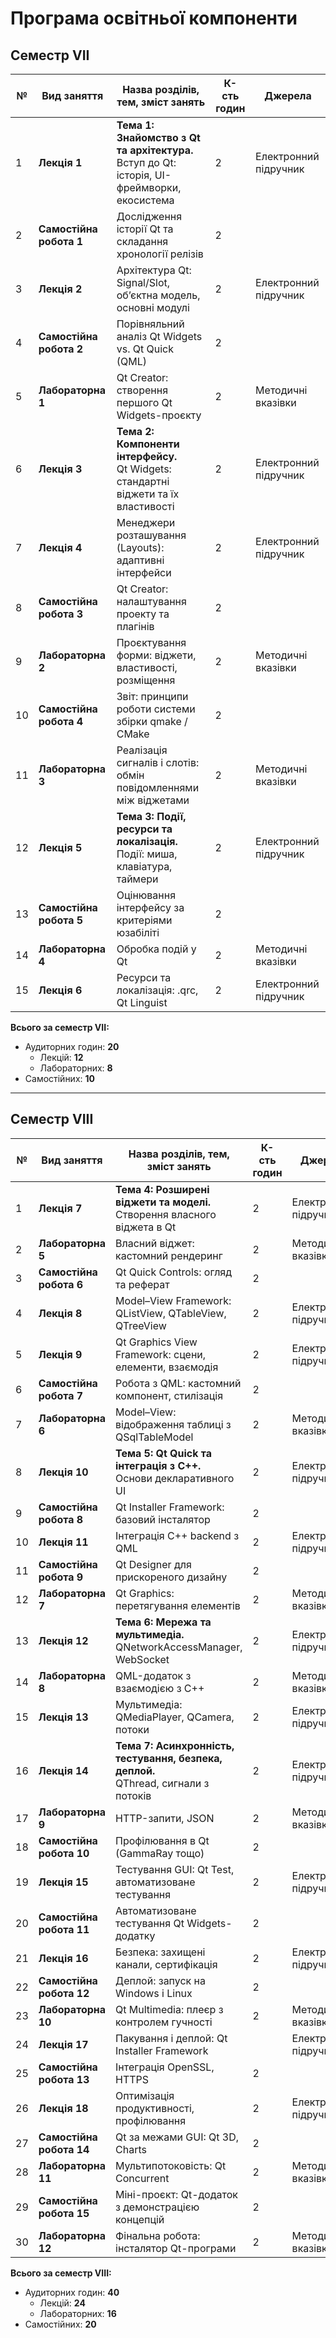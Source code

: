 # Програма освітньої компоненти

## Семестр VII

| № | Вид заняття | Назва розділів, тем, зміст занять | К-сть годин | Джерела |
|---|-------------|------------------------------------|-------------|---------|
| 1 | **Лекція 1** | **Тема 1: Знайомство з Qt та архітектура.**<br> Вступ до Qt: історія, UI-фреймворки, екосистема | 2 | Електронний підручник |
| 2 | **Самостійна робота 1** | Дослідження історії Qt та складання хронології релізів | 2 | |
| 3 | **Лекція 2** | Архітектура Qt: Signal/Slot, об’єктна модель, основні модулі | 2 | Електронний підручник |
| 4 | **Самостійна робота 2** | Порівняльний аналіз Qt Widgets vs. Qt Quick (QML) | 2 | |
| 5 | **Лабораторна 1** | Qt Creator: створення першого Qt Widgets-проєкту | 2 | Методичні вказівки |
| 6 | **Лекція 3** | **Тема 2: Компоненти інтерфейсу.**<br> Qt Widgets: стандартні віджети та їх властивості | 2 | Електронний підручник |
| 7 | **Лекція 4** | Менеджери розташування (Layouts): адаптивні інтерфейси | 2 | Електронний підручник |
| 8 | **Самостійна робота 3** | Qt Creator: налаштування проекту та плагінів | 2 | |
| 9 | **Лабораторна 2** | Проєктування форми: віджети, властивості, розміщення | 2 | Методичні вказівки |
| 10 | **Самостійна робота 4** | Звіт: принципи роботи системи збірки qmake / CMake | 2 | |
| 11 | **Лабораторна 3** | Реалізація сигналів і слотів: обмін повідомленнями між віджетами | 2 | Методичні вказівки |
| 12 | **Лекція 5** | **Тема 3: Події, ресурси та локалізація.**<br> Події: миша, клавіатура, таймери | 2 | Електронний підручник |
| 13 | **Самостійна робота 5** | Оцінювання інтерфейсу за критеріями юзабіліті | 2 | |
| 14 | **Лабораторна 4** | Обробка подій у Qt | 2 | Методичні вказівки |
| 15 | **Лекція 6** | Ресурси та локалізація: .qrc, Qt Linguist | 2 | Електронний підручник |

**Всього за семестр VII:**
- Аудиторних годин: **20**
  - Лекцій: **12**
  - Лабораторних: **8**
- Самостійних: **10**

---

## Семестр VIII

| № | Вид заняття | Назва розділів, тем, зміст занять | К-сть годин | Джерела |
|---|-------------|------------------------------------|-------------|---------|
| 1 | **Лекція 7** | **Тема 4: Розширені віджети та моделі.**<br> Створення власного віджета в Qt | 2 | Електронний підручник |
| 2 | **Лабораторна 5** | Власний віджет: кастомний рендеринг | 2 | Методичні вказівки |
| 3 | **Самостійна робота 6** | Qt Quick Controls: огляд та реферат | 2 | |
| 4 | **Лекція 8** | Model–View Framework: QListView, QTableView, QTreeView | 2 | Електронний підручник |
| 5 | **Лекція 9** | Qt Graphics View Framework: сцени, елементи, взаємодія | 2 | Електронний підручник |
| 6 | **Самостійна робота 7** | Робота з QML: кастомний компонент, стилізація | 2 | |
| 7 | **Лабораторна 6** | Model–View: відображення таблиці з QSqlTableModel | 2 | Методичні вказівки |
| 8 | **Лекція 10** | **Тема 5: Qt Quick та інтеграція з C++.**<br> Основи декларативного UI | 2 | Електронний підручник |
| 9 | **Самостійна робота 8** | Qt Installer Framework: базовий інсталятор | 2 | |
| 10 | **Лекція 11** | Інтеграція C++ backend з QML | 2 | Електронний підручник |
| 11 | **Самостійна робота 9** | Qt Designer для прискореного дизайну | 2 | |
| 12 | **Лабораторна 7** | Qt Graphics: перетягування елементів | 2 | Методичні вказівки |
| 13 | **Лекція 12** | **Тема 6: Мережа та мультимедіа.**<br> QNetworkAccessManager, WebSocket | 2 | Електронний підручник |
| 14 | **Лабораторна 8** | QML-додаток з взаємодією з C++ | 2 | Методичні вказівки |
| 15 | **Лекція 13** | Мультимедіа: QMediaPlayer, QCamera, потоки | 2 | Електронний підручник |
| 16 | **Лекція 14** | **Тема 7: Асинхронність, тестування, безпека, деплой.**<br> QThread, сигнали з потоків | 2 | Електронний підручник |
| 17 | **Лабораторна 9** | HTTP-запити, JSON | 2 | Методичні вказівки |
| 18 | **Самостійна робота 10** | Профілювання в Qt (GammaRay тощо) | 2 | |
| 19 | **Лекція 15** | Тестування GUI: Qt Test, автоматизоване тестування | 2 | Електронний підручник |
| 20 | **Самостійна робота 11** | Автоматизоване тестування Qt Widgets-додатку | 2 | |
| 21 | **Лекція 16** | Безпека: захищені канали, сертифікація | 2 | Електронний підручник |
| 22 | **Самостійна робота 12** | Деплой: запуск на Windows і Linux | 2 | |
| 23 | **Лабораторна 10** | Qt Multimedia: плеєр з контролем гучності | 2 | Методичні вказівки |
| 24 | **Лекція 17** | Пакування і деплой: Qt Installer Framework | | Електронний підручник |
| 25 | **Самостійна робота 13** | Інтеграція OpenSSL, HTTPS | 2 | |
| 26 | **Лекція 18** | Оптимізація продуктивності, профілювання | 2 | Електронний підручник |
| 27 | **Самостійна робота 14** | Qt за межами GUI: Qt 3D, Charts | 2 | |
| 28 | **Лабораторна 11** | Мультипотоковість: Qt Concurrent | 2 | Методичні вказівки |
| 29 | **Самостійна робота 15** | Міні-проєкт: Qt-додаток з демонстрацією концепцій | 2 | |
| 30 | **Лабораторна 12** | Фінальна робота: інсталятор Qt-програми | 2 | Методичні вказівки |

**Всього за семестр VIII:**
- Аудиторних годин: **40**
  - Лекцій: **24**
  - Лабораторних: **16**
- Самостійних: **20**
